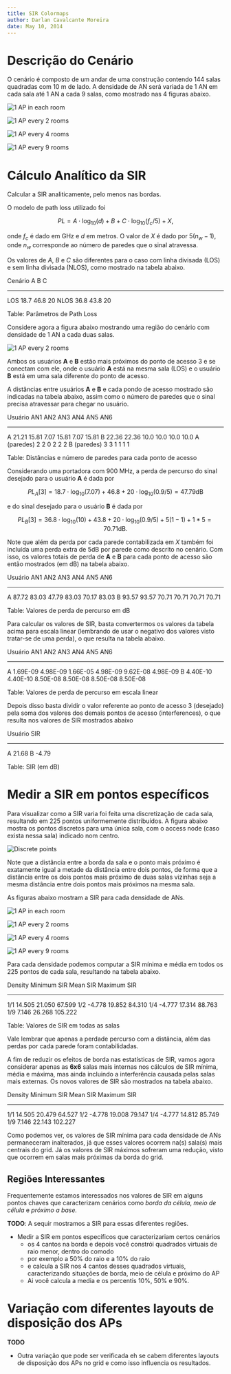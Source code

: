 ```yaml
---
title: SIR Colormaps
author: Darlan Cavalcante Moreira
date: May 10, 2014
---
```



# Descrição do Cenário #

O cenário é composto de um andar de uma construção contendo 144 salas
quadradas com 10 m de lado. A densidade de AN será variada de 1 AN em cada
sala até 1 AN a cada 9 salas, como mostrado nas 4 figuras abaixo.


![1 AP in each room](./figs/scenario_1_ap_1_room.{{imageExt}})

![1 AP every 2 rooms](./figs/scenario_1_ap_2_rooms.{{imageExt}})

![1 AP every 4 rooms](./figs/scenario_1_ap_4_rooms.{{imageExt}})

![1 AP every 9 rooms](./figs/scenario_1_ap_9_rooms.{{imageExt}})



# Cálculo Analítico da SIR #

Calcular a SIR analiticamente, pelo menos nas bordas.


O modelo de path loss utilizado foi

$$PL = A \cdot \log_{10}(d) + B + C \cdot \log_{10}(f_c/5) + X,$$

onde $f_c$ é dado em GHz e $d$ em metros. O valor de $X$ é dado por
$5 (n_w - 1)$, onde $n_w$ corresponde ao número de paredes que o sinal
atravessa.

Os valores de $A$, $B$ e $C$ são diferentes para o caso com linha divisada
(LOS) e sem linha divisada (NLOS), como mostrado na tabela abaixo.

 Cenário       A        B       C
----------  -------  -------  ------
   LOS        18.7     46.8     20 
   NLOS       36.8     43.8     20

Table: Parâmetros de Path Loss


Considere agora a figura abaixo mostrando uma região do cenário com
densidade de 1 AN a cada duas salas.

![1 AP every 2 rooms](./figs/scenario_1_ap_2_rooms_sub.{{imageExt}})

Ambos os usuários **A** e **B** estão mais próximos do ponto de acesso 3 e
se conectam com ele, onde o usuário **A** está na mesma sala (LOS) e o
usuário **B** está em uma sala diferente do ponto de acesso.

A distâncias entre usuários **A** e **B** e cada pondo de acesso mostrado
são indicadas na tabela abaixo, assim como o número de paredes que o sinal
precisa atravessar para chegar no usuário.

Usuário          AN1    AN2      AN3    AN4      AN5    AN6
--------        -----  ------  ------  ------  ------  ------
   A            21.21  15.81    7.07   15.81    7.07   15.81
   B            22.36  22.36    10.0   10.0     10.0    10.0
   A (paredes)   2       2       0       2        2      2
   B (paredes)   3       3       1       1        1      1
   
Table: Distâncias e número de paredes para cada ponto de acesso


<!-- ANs = np.array([-.5 + 1j * 1.5, 1.5 + 1j * 1.5, 0.5 + 1j * 0.5, -.5 + 1j * -0.5, 1.5 + 1j * -0.5, 0.5 + 1j * -1.5]) -->


Considerando uma portadora com 900 MHz, a perda de percurso do sinal
desejado para o usuário **A** é dada por

$$PL_A[3] = 18.7 \cdot \log_{10}(7.07) + 46.8 + 20 \cdot \log_{10}(0.9/5) = 47.79\text{dB}$$

e do sinal desejado para o usuário **B** é dada por

$$PL_B[3] = 36.8 \cdot \log_{10}(10) + 43.8 + 20 \cdot \log_{10}(0.9/5) + 5(1-1) + 1*5= 70.71 \text{dB}.$$

Note que além da perda por cada parede contabilizada em $X$ também foi
incluída uma perda extra de 5dB por parede como descrito no cenário. Com
isso, os valores totais de perda de **A** e **B** para cada ponto de acesso
são então mostrados (em dB) na tabela abaixo.

Usuário          AN1    AN2      AN3    AN4      AN5    AN6
--------        -----  ------  ------  ------  ------  ------
   A            87.72   83.03   47.79   83.03   70.17   83.03
   B            93.57   93.57   70.71   70.71   70.71   70.71

Table: Valores de perda de percurso em dB


Para calcular os valores de SIR, basta convertermos os valores da tabela
acima para escala linear (lembrando de usar o negativo dos valores visto
tratar-se de uma perda), o que resulta na tabela abaixo.

Usuário          AN1         AN2       AN3       AN4       AN5      AN6
--------        --------  --------  --------  --------  --------  --------
   A            1.69E-09  4.98E-09  1.66E-05  4.98E-09  9.62E-08  4.98E-09
   B            4.40E-10  4.40E-10  8.50E-08  8.50E-08  8.50E-08  8.50E-08

Table: Valores de perda de percurso em escala linear


Depois disso basta dividir o valor referente ao ponto de acesso 3
(desejado) pela soma dos valores dos demais pontos de acesso
(interferences), o que resulta nos valores de SIR mostrados abaixo

Usuário    SIR
--------  ----- 
   A      21.68
   B      -4.79

Table: SIR (em dB)




# Medir a SIR em pontos específicos #

Para visualizar como a SIR varia foi feita uma discretização de cada sala,
resultando em 225 pontos uniformemente distribuídos. A figura abaixo mostra
os pontos discretos para uma única sala, com o access node (caso exista
nessa sala) indicado nom centro.

![Discrete points](./figs/discretized_room.{{imageExt}})

Note que a distância entre a borda da sala e o ponto mais próximo é
exatamente igual a metade da distância entre dois pontos, de forma que a
distância entre os dois pontos mais próximo de duas salas vizinhas seja a
mesma distância entre dois pontos mais próximos na mesma sala.


As figuras abaixo mostram a SIR para cada densidade de ANs.

![1 AP in each room](./figs/sinr_1_ap_1_room.{{imageExt}})

![1 AP every 2 rooms](./figs/sinr_1_ap_2_rooms.{{imageExt}})

![1 AP every 4 rooms](./figs/sinr_1_ap_4_rooms.{{imageExt}})

![1 AP every 9 rooms](./figs/sinr_1_ap_9_rooms.{{imageExt}})

Para cada densidade podemos computar a SIR mínima e média em todos os 225
pontos de cada sala, resultando na tabela abaixo.

  Density    Minimum SIR    Mean SIR     Maximum SIR
----------  -------------  -----------  -------------
   1/1          14.505         21.050       67.599
   1/2          -4.778         19.852       84.310
   1/4          -4.777         17.314       88.763
   1/9           7.146         26.268       105.222

Table: Valores de SIR em todas as salas


Vale lembrar que apenas a perdade percurso com a distância, além das perdas
por cada parede foram contabilidadas.


A fim de reduzir os efeitos de borda nas estatísticas de SIR, vamos agora
considerar apenas as **6x6** salas mais internas nos cálculos de SIR
mínima, média e máxima, mas ainda incluindo a interferência causada pelas
salas mais externas. Os novos valores de SIR são mostrados na tabela
abaixo.


  Density    Minimum SIR    Mean SIR     Maximum SIR
----------  -------------  -----------  -------------
   1/1         14.505        20.479         64.527
   1/2         -4.778        19.008         79.147
   1/4         -4.777        14.812         85.749
   1/9          7.146        22.143        102.227

Como podemos ver, os valores de SIR mínima para cada densidade de ANs
permaneceram inalterados, já que esses valores ocorrem na(s) sala(s) mais
centrais do grid. Já os valores de SIR máximos sofreram uma redução, visto
que ocorrem em salas mais próximas da borda do grid. 


## Regiões Interessantes  ##

Frequentemente estamos interessados nos valores de SIR em alguns pontos
chaves que caracterizam cenários como *borda da célula*, *meio de célula* e
*próximo a base.*

**TODO**: A sequir mostramos a SIR para essas diferentes regiões.

- Medir a SIR em pontos específicos que caracterizariam certos cenários
    - os 4 cantos na borda e depois você constrói quadrados virtuais de
      raio menor, dentro do comodo
    - por exemplo a 50% do raio e a 10% do raio
    - e calcula a SIR nos 4 cantos desses quadrados virtuais,
      caracterizando situações de borda, meio de célula e próximo do AP
    - Ai você calcula a media e os percentis 10%, 50% e 90%. 



# Variação com diferentes layouts de disposição dos APs #

**TODO**

- Outra variação que pode ser verificada eh se cabem diferentes layouts de
  disposição dos APs no grid e como isso influencia os resultados.
